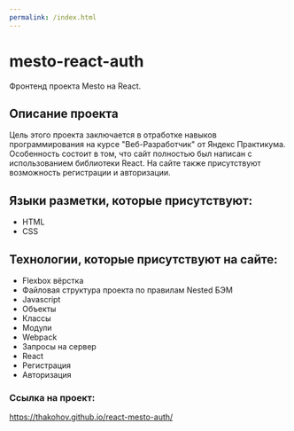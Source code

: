 ```yaml
---
permalink: /index.html
---
```


# mesto-react-auth
Фронтенд проекта Mesto на React.

## Описание проекта
Цель этого проекта заключается в отработке навыков программирования на курсе "Веб-Разработчик" от Яндекс Практикума. Особенность состоит в том, что сайт полностью был написан с использованием библиотеки React. На сайте также присутствуют возможность регистрации и авторизации.


## Языки разметки, которые присутствуют:

- HTML
- CSS

## Технологии, которые присутствуют на сайте:

- Flexbox вёрстка
- Файловая структура проекта по правилам Nested БЭМ
- Javascript
- Объекты
- Классы
- Модули
- Webpack
- Запросы на сервер
- React
- Регистрация
- Авторизация

### Ссылка на проект:
https://thakohov.github.io/react-mesto-auth/
